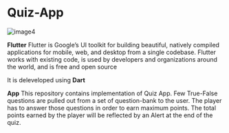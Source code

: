 # Quiz-App


![image4](https://user-images.githubusercontent.com/60261673/114467486-9dbc4e80-9c07-11eb-8e28-7d963d75cf1a.gif)

**Flutter**
Flutter is Google’s UI toolkit for building beautiful, natively compiled applications for mobile, web, and desktop from a single codebase. Flutter works with existing code, is used by developers and organizations around the world, and is free and open source

It is deleveloped using **Dart**

**App**
This repository contains implementation of Quiz App. Few True-False questions are pulled out from a set of question-bank to the user. The player has to answer those questions in order to earn maximum points. The total points earned by the player will be reflected by an Alert at the end of the quiz. 
